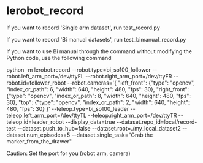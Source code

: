 # lerobot_record
If you want to record 'Single arm dataset', run test_record.py

If you want to record 'Bi manual datasets', run test_bimanual_record.py

If you want to use Bi manual through the command without modifying the Python code, use the following command

python -m lerobot.record   --robot.type=bi_so100_follower   --robot.left_arm_port=/dev/ttyFL   --robot.right_arm_port=/dev/ttyFR   --robot.id=follower_robot   --robot.cameras='{
    "left_front": {"type": "opencv", "index_or_path": 6, "width": 640, "height": 480, "fps": 30},
    "right_front": {"type": "opencv", "index_or_path": 8, "width": 640, "height": 480, "fps": 30},
    "top": {"type": "opencv", "index_or_path": 2, "width": 640, "height": 480, "fps": 30}
  }'   --teleop.type=bi_so100_leader   --teleop.left_arm_port=/dev/ttyTL   --teleop.right_arm_port=/dev/ttyTR   --teleop.id=leader_robot   --display_data=true   --dataset.repo_id=local/record-test   --dataset.push_to_hub=false   --dataset.root=./my_local_dataset2   --dataset.num_episodes=5   --dataset.single_task="Grab the marker_from_the_drawer"

Caution: Set the port for you (robot arm, camera)
